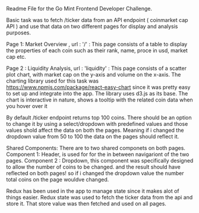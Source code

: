 Readme File for the Go Mint Frontend Developer Challenge. 

Basic task was to fetch /ticker data from an API endpoint ( coinmarket cap API ) and use that data on two different pages for display and analysis purposes. 

Page 1: Market Overview , url : '/' : 
  This page consists of a table to display the properties of each coin such as their rank, name, proce in usd, market cap etc. 

Page 2 : Liquidity Analysis, url : 'liquidity' : 
  This page consists of a scatter plot chart, with market cap on the y-axis and volume on the x-axis. 
  The charting library used for this task was https://www.npmjs.com/package/react-easy-chart since it was pretty easy to set up and integrate into the app. The library uses d3.js as its base. The chart is interactive in nature, shows a tooltip with the related coin data when you hover over it

By default /ticker endpoint returns top 100 coins. There should be an option to change it by using a select/dropdown with predefined values and those values shold affect the data on both the pages. Meaning if i changed the dropdown value from 50 to 100 the data on the pages should reflect it. 

Shared Components: 
 There are to two shared componets on both pages. 
 Component 1: Header, is used for for the in between navigariont of the two pages. 
 Component 2 : Dropdown, this component was specifically designed to allow the number of coins to be changed. and the result should have reflected on both pages! so if i changed the dropdown value the number total coins on the page wouldve changed. 

 Redux has been used in the app to manage state since it makes alot of things easier. Redux state was used to fetch the ticker data from the api and store it. That store value was then fetched and used on all pages. 